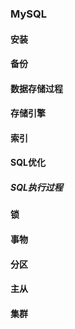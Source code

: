 ### MySQL

#### 安装

#### 备份

#### 数据存储过程

#### 存储引擎

#### 索引

#### SQL优化


##### SQL执行过程

#### 锁


#### 事物

#### 分区


#### 主从


#### 集群